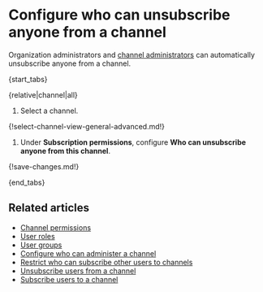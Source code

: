 # Configure who can unsubscribe anyone from a channel

Organization administrators and [channel
administrators](/help/configure-who-can-administer-a-channel) can automatically
unsubscribe anyone from a channel.

{start_tabs}

{relative|channel|all}

1. Select a channel.

{!select-channel-view-general-advanced.md!}

1. Under **Subscription permissions**, configure **Who can unsubscribe anyone
   from this channel**.

{!save-changes.md!}

{end_tabs}

## Related articles

* [Channel permissions](/help/channel-permissions)
* [User roles](/help/user-roles)
* [User groups](/help/user-groups)
* [Configure who can administer a channel](/help/configure-who-can-administer-a-channel)
* [Restrict who can subscribe other users to channels](/help/configure-who-can-invite-to-channels)
* [Unsubscribe users from a channel](/help/unsubscribe-users-from-a-channel)
* [Subscribe users to a channel](/help/subscribe-users-to-a-channel)
